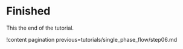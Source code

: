 # Finished

This the end of the tutorial.



!content pagination
  previous=tutorials/single_phase_flow/step06.md
